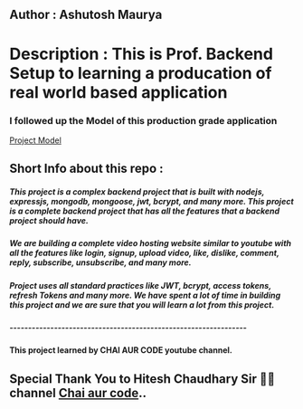 ## Author : Ashutosh Maurya

# Description : This is Prof. Backend Setup to learning a producation of real world based application

### I followed up the Model of this production grade application 
[Project Model](https://app.eraser.io/workspace/YtPqZ1VogxGy1jzIDkzj)

## Short Info about this repo : 
##### This project is a complex backend project that is built with nodejs, expressjs, mongodb, mongoose, jwt, bcrypt, and many more. This project is a complete backend project that has all the features that a backend project should have. 
##### We are building a complete video hosting website similar to youtube with all the features like login, signup, upload video, like, dislike, comment, reply, subscribe, unsubscribe, and many more.
##### Project uses all standard practices like JWT, bcrypt, access tokens, refresh Tokens and many more. We have spent a lot of time in building this project and we are sure that you will learn a lot from this project.


##### ----------------------------------------------------------------
#### This project learned by CHAI AUR CODE youtube channel.
 
 ## Special Thank You to Hitesh Chaudhary Sir 🙏🏻 channel [Chai aur code](https://www.youtube.com/@chaiaurcode)..

